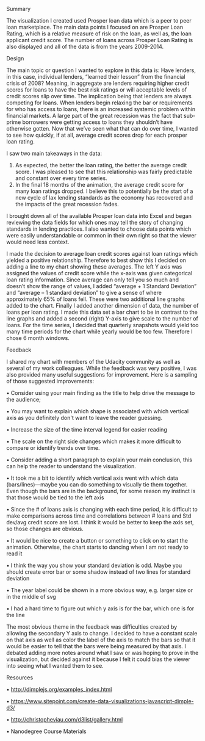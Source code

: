 Summary

The visualization I created used Prosper loan data which is a peer to peer loan marketplace.  The main data points I focused on are Prosper Loan Rating, which is a relative measure of risk on the loan, as well as, the loan applicant credit score.  The number of loans across Prosper Loan Rating is also displayed and all of the data is from the years 2009-2014.

Design

The main topic or question I wanted to explore in this data is:  Have lenders, in this case, individual lenders, “learned their lesson” from the financial crisis of 2008?  Meaning, in aggregate are lenders requiring higher credit scores for loans to have the best risk ratings or will acceptable levels of credit scores slip over time.  The implication being that lenders are always competing for loans.  When lenders begin relaxing the bar or requirements for who has access to loans, there is an increased systemic problem within financial markets.  A large part of the great recession was the fact that sub-prime borrowers were getting access to loans they shouldn’t have otherwise gotten.  Now that we’ve seen what that can do over time, I wanted to see how quickly, if at all, average credit scores drop for each prosper loan rating.  

I saw two main takeaways in the data: 

1)	As expected, the better the loan rating, the better the average credit score.   I was pleased to see that this relationship was fairly predictable and constant over every time series. 
2)	 In the final 18 months of the animation, the average credit score for many loan ratings dropped. I believe this to potentially be the start of a new cycle of lax lending standards as the economy has recovered and the impacts of the great recession fades.  

I brought down all of the available Prosper loan data into Excel and began reviewing the data fields for which ones may tell the story of changing standards in lending practices.  I also wanted to choose data points which were easily understandable or common in their own right so that the viewer would need less context.  

I made the decision to average loan credit scores against loan ratings which yielded a positive relationship.  Therefore to best show this I decided on adding a line to my chart showing these averages.  The left Y axis was assigned the values of credit score while the x-axis was given categorical loan rating information.  Since average can only tell you so much and doesn’t show the range of values, I added “average + 1 Standard Deviation” and “average – 1 standard deviation” to give a sense of where approximately 65% of loans fell.  These were two additional line graphs added to the chart.  Finally I added another dimension of data, the number of loans per loan rating.  I made this data set a bar chart to be in contrast to the line graphs and added a second (right) Y-axis to give scale to the number of loans.  For the time series, I decided that quarterly snapshots would yield too many time periods for the chart while yearly would be too few.  Therefore I chose 6 month windows. 

Feedback

I shared my chart with members of the Udacity community as well as several of my work colleagues.  While the feedback was very positive, I was also provided many useful suggestions for improvement.  Here is a sampling of those suggested improvements: 

•	Consider using your main finding as the title to help drive the message to the audience;

•	You may want to explain which shape is associated with which vertical axis as you definitely don't want to leave the reader guessing. 

•	Increase the size of the time interval legend for easier reading

•	The scale on the right side changes which makes it more difficult to compare or identify trends over time. 

•	Consider adding a short paragraph to explain your main conclusion, this can help the reader to understand the visualization.

•	It took me a bit to identify which vertical axis went with which data (bars/lines)—maybe you can do something to visually tie them together.  Even though the bars are in the background, for some reason my instinct is that those would be tied to the left axis

•	Since the # of loans axis is changing with each time period, it is difficult to make comparisons across time and correlations between # loans and Std dev/avg credit score are lost. I think it would be better to keep the axis set, so those changes are obvious.

•	It would be nice to create a button or something to click on to start the animation. Otherwise, the chart starts to dancing when I am not ready to read it

•	I think the way you show your standard deviation is odd. Maybe you should create error bar or some shadow instead of two lines for standard deviation

•	The year label could be shown in a more obvious way, e.g. larger size or in the middle of svg

•	I had a hard time to figure out which y axis is for the bar, which one is for the line

The most obvious theme in the feedback was difficulties created by allowing the secondary Y axis to change.  I decided to have a constant scale on that axis as well as color the label of the axis to match the bars so that it would be easier to tell that the bars were being measured by that axis.  I debated adding more notes around what I saw or was hoping to prove in the visualization, but decided against it because I felt it could bias the viewer into seeing what I wanted them to see. 

Resources

•	http://dimplejs.org/examples_index.html

•	https://www.sitepoint.com/create-data-visualizations-javascript-dimple-d3/

•	http://christopheviau.com/d3list/gallery.html

•	Nanodegree Course Materials
